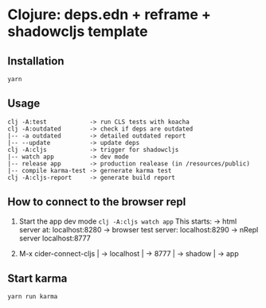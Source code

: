 # Clojure: deps.edn + reframe + shadowcljs template

## Installation
```
yarn
```

## Usage
```
clj -A:test            -> run CLS tests with koacha
clj -A:outdated        -> check if deps are outdated
|-- -a outdated        -> detailed outdated report
|-- --update           -> update deps
clj -A:cljs            -> trigger for shadowcljs
|-- watch app          -> dev mode
|-- release app        -> production realease (in /resources/public)
|-- compile karma-test -> gernerate karma test 
clj -A:cljs-report     -> generate build report
```
## How to connect to the browser repl
1. Start the app dev mode
`clj -A:cljs watch app`
This starts:
-> html server at:      localhost:8280
-> browser test server: localhost:8290
-> nRepl server         localhost:8777

2. M-x cider-connect-cljs
   | -> localhost
   | -> 8777
   | -> shadow
   | -> app

## Start karma
```
yarn run karma
```


